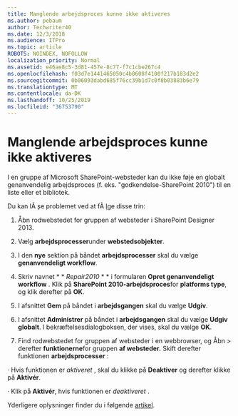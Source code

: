 ```yaml
---
title: Manglende arbejdsproces kunne ikke aktiveres
ms.author: pebaum
author: Techwriter40
ms.date: 12/3/2018
ms.audience: ITPro
ms.topic: article
ROBOTS: NOINDEX, NOFOLLOW
localization_priority: Normal
ms.assetid: e46ae8c5-3d81-457e-8c77-f7c1cbe267c4
ms.openlocfilehash: f03d7e1441465050c4b0608f4100f217b183d2e2
ms.sourcegitcommit: 0b06093dabd685f76cc39b1d7c0f8b03883b6e79
ms.translationtype: MT
ms.contentlocale: da-DK
ms.lasthandoff: 10/25/2019
ms.locfileid: "36753790"
---
```

# <a name="missing-workflow-failed-to-activate"></a>Manglende arbejdsproces kunne ikke aktiveres

I en gruppe af Microsoft SharePoint-websteder kan du ikke føje en globalt genanvendelig arbejdsproces (f. eks. "godkendelse-SharePoint 2010") til en liste eller et bibliotek.
  
Du kan lÃ ̧se problemet ved at fÃ ̧lge disse trin: 
  
1. Åbn rodwebstedet for gruppen af websteder i SharePoint Designer 2013.
  
2. Vælg **arbejdsprocesser**under **webstedsobjekter**. 
  
3. I den **nye** sektion på båndet **arbejdsprocesser** skal du vælge **genanvendeligt workflow**. 
  
4. Skriv navnet * * *Repair2010* * * i formularen **Opret genanvendeligt workflow** . Klik på **SharePoint 2010-arbejdsproces**for **platforms type**, og klik derefter på **OK**. 
  
1. I afsnittet **Gem** på båndet i **arbejdsgangen** skal du vælge **Udgiv**. 
  
2. I afsnittet **Administrer** på båndet i **arbejdsgangen** skal du vælge **Udgiv globalt**. I bekræftelsesdialogboksen, der vises, skal du vælge **OK**. 
  
3. Find rodwebstedet for gruppen af websteder i en webbrowser, og Åbn \> derefter **funktionerne**for gruppen **af websteder.** Skift derefter funktionen **arbejdsprocesser** : 
  
· Hvis funktionen er *aktiveret* , skal du klikke på **Deaktiver** og derefter klikke på **Aktivér**. 
  
· Klik på **Aktivér**, hvis funktionen er *deaktiveret* . 
  
Yderligere oplysninger finder du i følgende [artikel](https://go.microsoft.com/fwlink/?linkid=2047770&amp;clcid=0x409).
  

